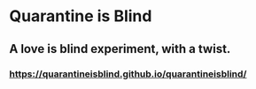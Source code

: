 # Quarantine is Blind
## A love is blind experiment, with a twist.
### https://quarantineisblind.github.io/quarantineisblind/
